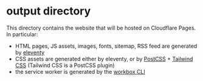 # output directory

This directory contains the website that will be hosted on Cloudflare Pages. In particular:

- HTML pages, JS assets, images, fonts, sitemap, RSS feed are generated by [eleventy](https://github.com/11ty/eleventy)
- CSS assets are generated either by eleventy, or by [PostCSS](https://github.com/postcss/postcss) + [Tailwind CSS](https://github.com/tailwindlabs/tailwindcss) (Tailwind CSS is a PostCSS plugin)
- the service worker is generated by the [workbox CLI](https://developer.chrome.com/docs/workbox/modules/workbox-cli/)
